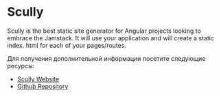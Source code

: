 # Scully

Scully is the best static site generator for Angular projects looking to embrace the Jamstack. It will use your application and will create a static index. html for each of your pages/routes.

Для получения дополнительной информации посетите следующие ресурсы:

- [Scully Website](https://scully.io/)
- [Github Repository](https://github.com/scullyio/scully)

